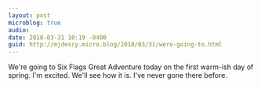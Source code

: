 ```yaml
---
layout: post
microblog: true
audio: 
date: 2018-03-31 10:19 -0400
guid: http://mjdescy.micro.blog/2018/03/31/were-going-to.html
---
```

We're going to Six Flags Great Adventure today on the first warm-ish day of spring. I'm excited. We'll see how it is. I've never gone there before.
